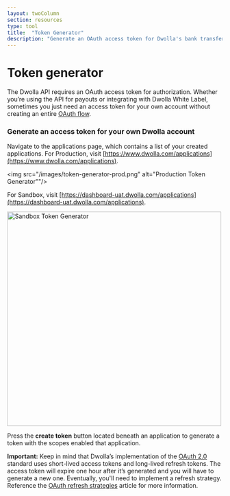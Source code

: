 ```yaml
---
layout: twoColumn
section: resources
type: tool
title:  "Token Generator"
description: "Generate an OAuth access token for Dwolla's bank transfer API."
---
```


# Token generator

The Dwolla API requires an OAuth access token for authorization. Whether you’re using the API for payouts or integrating with Dwolla White Label, sometimes you just need an access token for your own account without creating an entire [OAuth flow](https://docsv2.dwolla.com/#request-user-authorization).

### Generate an access token for your own Dwolla account

Navigate to the applications page, which contains a list of your created applications. For Production, visit [https://www.dwolla.com/applications](https://www.dwolla.com/applications).

<img src="/images/token-generator-prod.png" alt="Production Token Generator""/>

For Sandbox, visit [https://dashboard-uat.dwolla.com/applications](https://dashboard-uat.dwolla.com/applications).

<img src="/images/token-generator.png" alt="Sandbox Token Generator" style="width: 500px;"/>

Press the **create token** button located beneath an application to generate a token with the scopes enabled that application. 

**Important:** Keep in mind that Dwolla’s implementation of the [OAuth 2.0](https://tools.ietf.org/html/rfc6749) standard uses short-lived access tokens and long-lived refresh tokens. The access token will expire one hour after it’s generated and you will have to generate a new one. Eventually, you'll need to implement a refresh strategy. Reference the [OAuth refresh strategies](https://developers.dwolla.com/resources/oauth-refresh-strategies.html) article for more information.
